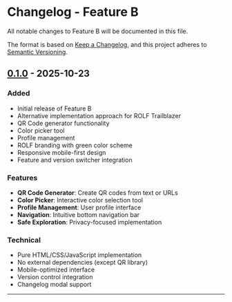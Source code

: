 # Changelog - Feature B

All notable changes to Feature B will be documented in this file.

The format is based on [Keep a Changelog](https://keepachangelog.com/en/1.0.0/),
and this project adheres to [Semantic Versioning](https://semver.org/spec/v2.0.0.html).

## [0.1.0] - 2025-10-23

### Added
- Initial release of Feature B
- Alternative implementation approach for ROLF Trailblazer
- QR Code generator functionality
- Color picker tool
- Profile management
- ROLF branding with green color scheme
- Responsive mobile-first design
- Feature and version switcher integration

### Features
- **QR Code Generator**: Create QR codes from text or URLs
- **Color Picker**: Interactive color selection tool
- **Profile Management**: User profile interface
- **Navigation**: Intuitive bottom navigation bar
- **Safe Exploration**: Privacy-focused implementation

### Technical
- Pure HTML/CSS/JavaScript implementation
- No external dependencies (except QR library)
- Mobile-optimized interface
- Version control integration
- Changelog modal support

---

[0.1.0]: https://github.com/rolfusa-org/trailblazer/releases/tag/v0.1.0

